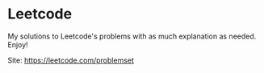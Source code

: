 # Leetcode
My solutions to Leetcode's problems with as much explanation as needed. Enjoy!

Site: https://leetcode.com/problemset
